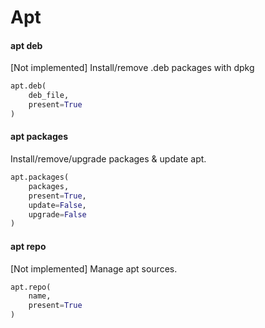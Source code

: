 # Apt

#### apt deb

[Not implemented] Install/remove .deb packages with dpkg

```py
apt.deb(
    deb_file,
    present=True
)
```

#### apt packages

Install/remove/upgrade packages & update apt.

```py
apt.packages(
    packages,
    present=True,
    update=False,
    upgrade=False
)
```

#### apt repo

[Not implemented] Manage apt sources.

```py
apt.repo(
    name,
    present=True
)
```
